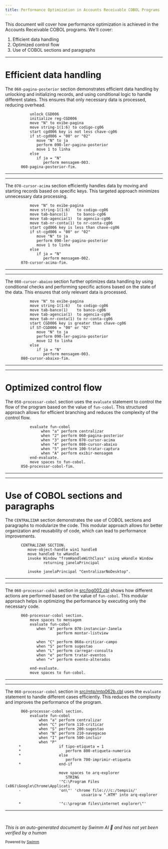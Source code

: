 ```yaml
---
title: Performance Optimization in Accounts Receivable COBOL Programs
---
```

This document will cover how performance optimization is achieved in the Accounts Receivable COBOL programs. We'll cover:

1. Efficient data handling
2. Optimized control flow
3. Use of COBOL sections and paragraphs

<SwmSnippet path="/src/cgp006t.cbl" line="148">

---

# Efficient data handling

The <SwmToken path="src/cgp006t.cbl" pos="160:1:5" line-data="       060-pagina-posterior-fim.">`060-pagina-posterior`</SwmToken> section demonstrates efficient data handling by unlocking and initializing records, and using conditional logic to handle different states. This ensures that only necessary data is processed, reducing overhead.

```cobol
           unlock CGD006
           initialize reg-CGD006
           move "N" to exibe-pagina
           move string-1(1:6) to codigo-cg06
           start cgd006 key is not less chave-cg06
           if st-cgd006 = "00" or "02"
              move "N" to ja
              perform 090-ler-pagina-posterior
              move 1 to linha
           else
              if ja = "N"
                 perform mensagem-003.
       060-pagina-posterior-fim.
```

---

</SwmSnippet>

<SwmSnippet path="/src/cgp006t.cbl" line="164">

---

The <SwmToken path="src/cgp006t.cbl" pos="177:1:5" line-data="       070-cursor-acima-fim.">`070-cursor-acima`</SwmToken> section efficiently handles data by moving and starting records based on specific keys. This targeted approach minimizes unnecessary data processing.

```cobol
           move "N" to exibe-pagina
           move string-1(1:6)   to codigo-cg06
           move tab-banco(1)    to banco-cg06
           move tab-agencia(1)  to agencia-cg06
           move tab-nr-conta(1) to nr-conta-cg06
           start cgd006 key is less than chave-cg06
           if st-cgd006 = "00" or "02"
              move "N" to ja
              perform 090-ler-pagina-posterior
              move 1 to linha
           else
              if ja = "N"
                 perform mensagem-002.
       070-cursor-acima-fim.
```

---

</SwmSnippet>

<SwmSnippet path="/src/cgp006t.cbl" line="181">

---

The <SwmToken path="src/cgp006t.cbl" pos="194:1:5" line-data="       080-cursor-abaixo-fim.">`080-cursor-abaixo`</SwmToken> section further optimizes data handling by using conditional checks and performing specific actions based on the state of the data. This ensures that only relevant data is processed.

```cobol
           move "N" to exibe-pagina
           move string-1(1:6)   to codigo-cg06
           move tab-banco(1)    to banco-cg06
           move tab-agencia(1)  to agencia-cg06
           move tab-nr-conta(1) to nr-conta-cg06
           start CGD006 key is greater than chave-cg06
           if ST-CGD006 = "00" or "02"
              move "N" to ja
              perform 090-ler-pagina-posterior
              move 12 to linha
           else
              if ja = "N"
                 perform mensagem-003.
       080-cursor-abaixo-fim.
```

---

</SwmSnippet>

<SwmSnippet path="/src/cgp006t.cbl" line="127">

---

# Optimized control flow

The <SwmToken path="src/cgp006t.cbl" pos="136:1:5" line-data="       050-processar-cobol-fim.">`050-processar-cobol`</SwmToken> section uses the <SwmToken path="src/cgp006t.cbl" pos="127:1:1" line-data="           evaluate fun-cobol">`evaluate`</SwmToken> statement to control the flow of the program based on the value of <SwmToken path="src/cgp006t.cbl" pos="127:3:5" line-data="           evaluate fun-cobol">`fun-cobol`</SwmToken>. This structured approach allows for efficient branching and reduces the complexity of the control flow.

```cobol
           evaluate fun-cobol
                when "a" perform centralizar
                when "2" perform 060-pagina-posterior
                when "3" perform 070-cursor-acima
                when "4" perform 080-cursor-abaixo
                when "5" perform 100-tratar-captura
                when "A" perform exibir-mensagem
           end-evaluate.
           move spaces to fun-cobol.
       050-processar-cobol-fim.
```

---

</SwmSnippet>

<SwmSnippet path="/src/cgp006t.cbl" line="139">

---

# Use of COBOL sections and paragraphs

The <SwmToken path="src/cgp006t.cbl" pos="139:1:1" line-data="       CENTRALIZAR SECTION.">`CENTRALIZAR`</SwmToken> section demonstrates the use of COBOL sections and paragraphs to modularize the code. This modular approach allows for better organization and reusability of code, which can lead to performance improvements.

```cobol
       CENTRALIZAR SECTION.
          move-object-handle win1 handle8
          move handle8 to wHandle
          invoke Window "fromHandleWithClass" using wHandle Window
                 returning janelaPrincipal

          invoke janelaPrincipal "CentralizarNoDesktop".
```

---

</SwmSnippet>

<SwmSnippet path="/src/log002.cbl" line="407">

---

The <SwmToken path="src/log002.cbl" pos="407:1:5" line-data="       060-processar-cobol section.">`060-processar-cobol`</SwmToken> section in <SwmPath>[src/log002.cbl](src/log002.cbl)</SwmPath> shows how different actions are performed based on the value of <SwmToken path="src/log002.cbl" pos="409:3:5" line-data="           evaluate fun-cobol">`fun-cobol`</SwmToken>. This modular approach helps in optimizing the performance by executing only the necessary code.

```cobol
       060-processar-cobol section.
           move spaces to mensagem
           evaluate fun-cobol
              when "A" perform 070-instanciar-Janela
                       perform montar-listview

              when "C" perform 060a-criticar-campo
              when "S" perform sugestao
              when "L" perform carregar-consulta
              when "e" perform tratar-eventos
              when "+" perform evento-alterados

           end-evaluate.
           move spaces to fun-cobol.
```

---

</SwmSnippet>

<SwmSnippet path="/src/mtp/mtp062b.cbl" line="240">

---

The <SwmToken path="src/mtp/mtp062b.cbl" pos="240:1:5" line-data="       060-processar-cobol section.">`060-processar-cobol`</SwmToken> section in <SwmPath>[src/mtp/mtp062b.cbl](src/mtp/mtp062b.cbl)</SwmPath> uses the <SwmToken path="src/mtp/mtp062b.cbl" pos="241:1:1" line-data="           evaluate fun-cobol">`evaluate`</SwmToken> statement to handle different cases efficiently. This reduces the complexity and improves the performance of the program.

```cobol
       060-processar-cobol section.
           evaluate fun-cobol
               when "a" perform centralizar
               when "C" perform 110-criticar
               when "S" perform 200-sugestao
               when "N" perform 210-navegacao
               when "I" perform 500-incluir
               when "P"
      *                 if tipo-etiqueta = 1
      *                    perform 800-etiqueta-numerica
      *                 else
                           perform 700-imprimir-etiqueta
      *                 end-if

                        move spaces to arq-explorer
                           STRING
                        '"C:\Program Files (x86)\Google\Chrome\Applicati
      -                 'on\"' 'chrome file:///c:/tempsis/'
                                  usuario-w ".HTM" into arq-explorer

      *                 '"c:\program files\internet explorer\"'
```

---

</SwmSnippet>

&nbsp;

*This is an auto-generated document by Swimm AI 🌊 and has not yet been verified by a human*

<SwmMeta version="3.0.0" repo-id="Z2l0aHViJTNBJTNBa2VsbG8lM0ElM0Fzd2ltbWlv" repo-name="kello"><sup>Powered by [Swimm](/)</sup></SwmMeta>
